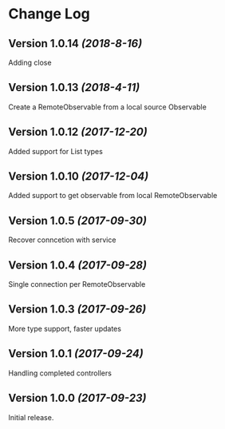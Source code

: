 Change Log
==========
Version 1.0.14 *(2018-8-16)*
----------------------------
Adding close


Version 1.0.13 *(2018-4-11)*
----------------------------
Create a RemoteObservable from a local source Observable


Version 1.0.12 *(2017-12-20)*
----------------------------
Added support for List types

Version 1.0.10 *(2017-12-04)*
----------------------------
Added support to get observable from local RemoteObservable


Version 1.0.5 *(2017-09-30)*
----------------------------
Recover conncetion with service

Version 1.0.4 *(2017-09-28)*
----------------------------
Single connection per RemoteObservable

Version 1.0.3 *(2017-09-26)*
----------------------------
More type support, faster updates


Version 1.0.1 *(2017-09-24)*
----------------------------

Handling completed controllers

Version 1.0.0 *(2017-09-23)*
----------------------------

Initial release.
